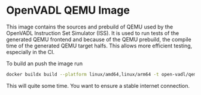 # OpenVADL QEMU Image

This image contains the sources and prebuild of QEMU used by the
OpenVADL Instruction Set Simulator (ISS).
It is used to run tests of the generated QEMU frontend and because of
the QEMU prebuild, the compile time of the generated QEMU target
halfs. This allows more efficient testing, especially in the CI.

To build an push the image run

```bash
docker buildx build --platform linux/amd64,linux/arm64 -t open-vadl/qemu:latest -f Dockerfile --push .
```

This will quite some time. You want to ensure a stable
internet connection.